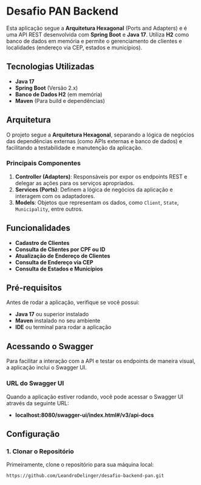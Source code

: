 # Desafio PAN Backend

Esta aplicação segue a **Arquitetura Hexagonal** (Ports and Adapters) e é uma API REST desenvolvida com **Spring Boot** e **Java 17**. Utiliza **H2** como banco de dados em memória e permite o gerenciamento de clientes e localidades (endereço via CEP, estados e municípios).

## Tecnologias Utilizadas

- **Java 17**
- **Spring Boot** (Versão 2.x)
- **Banco de Dados H2** (em memória)
- **Maven** (Para build e dependências)

## Arquitetura

O projeto segue a **Arquitetura Hexagonal**, separando a lógica de negócios das dependências externas (como APIs externas e banco de dados) e facilitando a testabilidade e manutenção da aplicação.

### Principais Componentes

1. **Controller (Adapters)**: Responsáveis por expor os endpoints REST e delegar as ações para os serviços apropriados.
2. **Services (Ports)**: Definem a lógica de negócios da aplicação e interagem com os adaptadores.
3. **Models**: Objetos que representam os dados, como `Client`, `State`, `Municipality`, entre outros.

## Funcionalidades

- **Cadastro de Clientes**
- **Consulta de Clientes por CPF ou ID**
- **Atualização de Endereço de Clientes**
- **Consulta de Endereço via CEP**
- **Consulta de Estados e Municípios**

## Pré-requisitos

Antes de rodar a aplicação, verifique se você possui:

- **Java 17** ou superior instalado
- **Maven** instalado no seu ambiente
- **IDE** ou terminal para rodar a aplicação

## Acessando o Swagger

Para facilitar a interação com a API e testar os endpoints de maneira visual, a aplicação inclui o Swagger UI.

### URL do Swagger UI

Quando a aplicação estiver rodando, você pode acessar o Swagger UI através da seguinte URL:

- **localhost:8080/swagger-ui/index.html#/v3/api-docs**


## Configuração

### 1. Clonar o Repositório

Primeiramente, clone o repositório para sua máquina local:

```bash
https://github.com/LeandroDelinger/desafio-backend-pan.git


